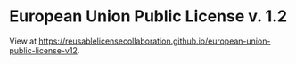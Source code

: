 # European Union Public License v. 1.2

View at https://reusablelicensecollaboration.github.io/european-union-public-license-v12.

